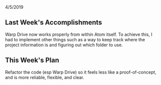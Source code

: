 4/5/2019

## Last Week's Accomplishments

Warp Drive now works properly from within Atom itself. To achieve this, I had to implement other things such as a way to keep track where the project information is and figuring out which folder to use.

## This Week's Plan

Refactor the code (esp Warp Drive) so it feels less like a proof-of-concept, and is more reliable, flexible, and clear.
